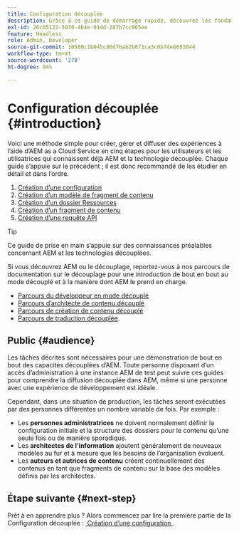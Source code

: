 ```yaml
---
title: Configuration découplée
description: Grâce à ce guide de démarrage rapide, découvrez les fondamentaux des puissantes fonctionnalités en mode découplé comme les modèles de contenu, les fragments de contenu et l’API GraphQL.
exl-id: 26c05122-5930-4b4e-91dd-287b7cc865ee
feature: Headless
role: Admin, Developer
source-git-commit: 10580c1b045c86d76ab2b871ca3c0b7de6683044
workflow-type: tm+mt
source-wordcount: '278'
ht-degree: 94%

---
```


# Configuration découplée {#introduction}

Voici une méthode simple pour créer, gérer et diffuser des expériences à l’aide d’AEM as a Cloud Service en cinq étapes pour les utilisateurs et les utilisatrices qui connaissent déjà AEM et la technologie découplée. Chaque guide s’appuie sur le précédent ; il est donc recommandé de les étudier en détail et dans l’ordre.

1. [Création d’une configuration](create-configuration.md)
1. [Création d’un modèle de fragment de contenu](create-content-model.md)
1. [Création d’un dossier Ressources](create-assets-folder.md)
1. [Création d’un fragment de contenu](create-content-fragment.md)
1. [Création d’une requête API](create-api-request.md)

>[!TIP]
>
>Ce guide de prise en main s’appuie sur des connaissances préalables concernant AEM et les technologies découplées.
>
>Si vous découvrez AEM ou le découplage, reportez-vous à nos parcours de documentation sur le découplage pour une introduction de bout en bout au mode découplé et à la manière dont AEM le prend en charge.
>
>* [Parcours du développeur en mode découplé](/help/journey-headless/developer/overview.md)
>* [Parcours d’architecte de contenu découplé](/help/journey-headless/architect/overview.md)
>* [Parcours de création de contenu découplé](/help/journey-headless/author/overview.md)
>* [Parcours de traduction découplée](/help/journey-headless/translation/overview.md).

## Public {#audience}

Les tâches décrites sont nécessaires pour une démonstration de bout en bout des capacités découplées d’AEM. Toute personne disposant d’un accès d’administration à une instance AEM de test peut suivre ces guides pour comprendre la diffusion découplée dans AEM, même si une personne avec une expérience de développement est idéale.

Cependant, dans une situation de production, les tâches seront exécutées par des personnes différentes un nombre variable de fois. Par exemple :

* Les **personnes administratrices** ne doivent normalement définir la configuration initiale et la structure des dossiers pour le contenu qu’une seule fois ou de manière sporadique.
* Les **architectes de l’information** ajoutent généralement de nouveaux modèles au fur et à mesure que les besoins de l’organisation évoluent.
* Les **auteurs et autrices de contenu** créent continuellement des contenus en tant que fragments de contenu sur la base des modèles définis par les architectes.

## Étape suivante {#next-step}

Prêt à en apprendre plus ? Alors commencez par lire la première partie de la Configuration découplée : [&#x200B; Création d’une configuration &#x200B;](create-configuration.md).
